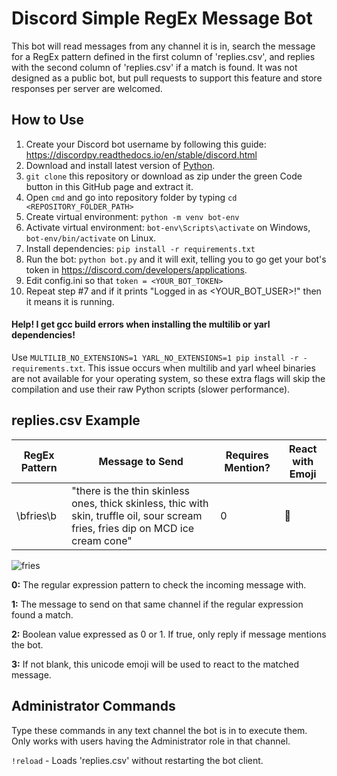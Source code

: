 # Discord Simple RegEx Message Bot
This bot will read messages from any channel it is in, search the message for a RegEx pattern defined in the first column of 'replies.csv',
and replies with the second column of 'replies.csv' if a match is found. It was not designed as a public bot, but pull requests to support
this feature and store responses per server are welcomed.


## How to Use
1. Create your Discord bot username by following this guide: https://discordpy.readthedocs.io/en/stable/discord.html
2. Download and install latest version of [Python](https://www.python.org/downloads/).
3. `git clone` this repository or download as zip under the green Code button in this GitHub page and extract it.
4. Open `cmd` and go into repository folder by typing `cd <REPOSITORY_FOLDER_PATH>`
5. Create virtual environment: `python -m venv bot-env`
6. Activate virtual environment: `bot-env\Scripts\activate` on Windows, `bot-env/bin/activate` on Linux.
7. Install dependencies: `pip install -r requirements.txt`
8. Run the bot: `python bot.py` and it will exit, telling you to go get your bot's token in https://discord.com/developers/applications.
9. Edit config.ini so that `token = <YOUR_BOT_TOKEN>`
10. Repeat step #7 and if it prints "Logged in as <YOUR_BOT_USER>!" then it means it is running.

#### Help! I get gcc build errors when installing the multilib or yarl dependencies!
Use `MULTILIB_NO_EXTENSIONS=1 YARL_NO_EXTENSIONS=1 pip install -r -requirements.txt`. This issue occurs when multilib and yarl wheel binaries
are not available for your operating system, so these extra flags will skip the compilation and use their raw Python scripts (slower performance).


## replies.csv Example

| RegEx Pattern | Message to Send | Requires Mention? | React with Emoji |
| - | - | - | - |
| \bfries\b | "there is the thin skinless ones, thick skinless, thic with skin, truffle oil, sour scream fries, fries dip on MCD ice cream cone" | 0 | 🍟 |

![fries](https://user-images.githubusercontent.com/11093103/146556296-c8b6a00b-4a30-491b-ac42-7f11d3a9ebe4.jpg)

**0:** The regular expression pattern to check the incoming message with.

**1:** The message to send on that same channel if the regular expression found a match.

**2:** Boolean value expressed as 0 or 1. If true, only reply if message mentions the bot.

**3:** If not blank, this unicode emoji will be used to react to the matched message.


## Administrator Commands
Type these commands in any text channel the bot is in to execute them. Only works with users having the Administrator role in that channel.

`!reload` - Loads 'replies.csv' without restarting the bot client.
